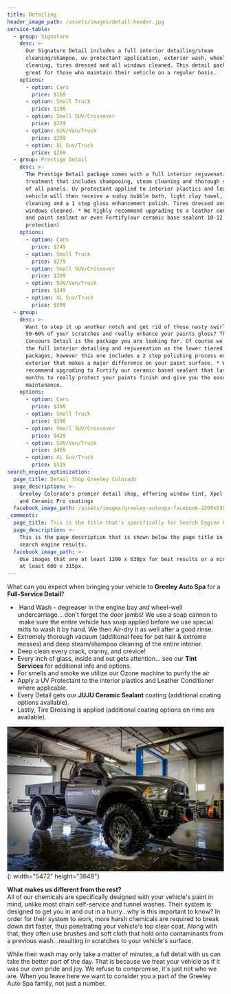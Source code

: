 ```yaml
---
title: Detailing
header_image_path: /assets/images/detail-header.jpg
service-table:
  - group: Signature
    desc: >-
      Our Signature Detail includes a full interior detailing/steam
      cleaning/shampoo, uv protectant application, exterior wash, wheel
      cleaning, tires dressed and all windows cleaned. This detail package is
      great for those who maintain their vehicle on a regular basis.
    options:
      - option: Cars
        price: $169
      - option: Small Truck
        price: $189
      - option: Small SUV/Crossover
        price: $229
      - option: SUV/Van/Truck
        price: $269
      - option: XL Suv/Truck
        price: $289
  - group: Prestige Detail
    desc: >-
      The Prestige Detail package comes with a full interior rejuvenation
      treatment that includes shampooing, steam cleaning and thorough scrubbing
      of all panels. Uv protectant applied to interior plastics and leather. The
      vehicle will then receive a sudsy bubble bath, light clay towel, wheel
      cleaning and a 1 step gloss enhancement polish. Tires dressed and all
      windows cleaned. * We highly recommend upgrading to a leather conditioner
      and paint sealant or even Fortify(our ceramic base sealant 10-12 months
      protection)
    options:
      - option: Cars
        price: $249
      - option: Small Truck
        price: $279
      - option: Small SUV/Crossover
        price: $309
      - option: SUV/Van/Truck
        price: $349
      - option: XL Suv/Truck
        price: $399
  - group:
    desc: >-
      Want to step it up another notch and get rid of those nasty swirl marks,
      50-60% of your scratches and really enhance your paints gloss? The
      Concours Detail is the package you are looking for. Of course we include
      the full interior detailing and rejuvenation as the lower tiered detail
      packages, however this one includes a 2 step polishing process on the
      exterior that makes a major difference on your paint surface. * We highly
      recommend upgrading to Fortify our ceramic based sealant that lasts 10-12
      months to really protect your paints finish and give you the ease of
      maintenance.
    options:
      - option: Cars
        price: $369
      - option: Small Truck
        price: $399
      - option: Small SUV/Crossover
        price: $429
      - option: SUV/Van/Truck
        price: $469
      - option: XL Suv/Truck
        price: $519
search_engine_optimization:
  page_title: Detail Shop Greeley Colorado
  page_description: >-
    Greeley Colorado's premier detail shop, offering window tint, Xpel Clear bra
    and Ceramic Pro coatings
  facebook_image_path: /assets/images/greeley-autospa-facebook-1200x630.png
_comments:
  page_title: This is the title that's specifically for Search Engine Optimization.
  page_description: >-
    This is the page description that is shown below the page title in the
    search engine results.
  facebook_image_path: >-
    Use images that are at least 1200 x 630px for best results or a minimum of
    at least 600 x 315px.
---
```


What can you expect when bringing your vehicle to **Greeley Auto Spa** for a **Full-Service Detail**?&nbsp;

* &nbsp;Hand Wash - degreaser in the engine bay and wheel-well undercarriage... don't forget the door jambs\! We use a soap cannon to &nbsp;make sure the entire vehicle has soap applied before we use special mitts to wash it by hand. We then Air-dry it as well after a good rinse.
* Extremely thorough vacuum (additional fees for pet hair & extreme messes) and deep steam/shampoo cleaning of the entire interior.&nbsp;
* Deep clean every crack, cranny, and crevice\!
* Every inch of glass, inside and out gets attention... see our **Tint Services** for additional info and options.
* For smells and smoke we utilize our Ozone machine to purify the air
* Apply a UV Protectant to the interior plastics and Leather Conditioner where applicable.
* Every Detail gets our **JUJU Ceramic Sealant** coating (additional coating options available).
* Lastly, Tire Dressing is applied (additional coating options on rims are available).

![](/assets/images/b37i2365.jpeg){: width="5472" height="3648"}

**What makes us different from the rest?**<br>All of our chemicals are specifically designed with your vehicle's paint in mind, unlike most chain self-service and tunnel washes. Their system is designed to get you in and out in a hurry...why is this important to know? In order for their system to work, more harsh chemicals are required to break down dirt faster, thus penetrating your vehicle's top clear coat. Along with that, they often use brushes and soft cloth that hold onto contaminants from a previous wash...resulting in scratches to your vehicle's surface.&nbsp;

While their wash may only take a matter of minutes, a full detail with us can take the better part of the day. That is because we treat your vehicle as if it was our own pride and joy. We refuse to compromise, it's just not who we are. When you leave here we want to consider you a part of the Greeley Auto Spa family, not just a number.&nbsp;
